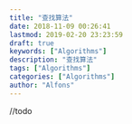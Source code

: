 ```yaml
---
title: "查找算法"
date: 2018-11-09 00:26:41
lastmod: 2019-02-20 23:23:59
draft: true
keywords: ["Algorithms"]
description: "查找算法"
tags: ["Algorithms"]
categories: ["Algorithms"]
author: "Alfons"
---
```


//todo